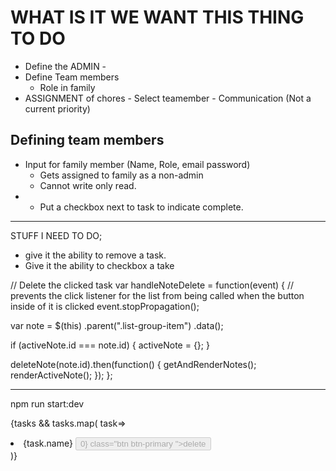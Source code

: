 # WHAT IS IT WE WANT THIS THING TO DO

* Define the ADMIN - 
* Define Team members
    - Role in family
* ASSIGNMENT of chores
        - Select teamember
        - Communication (Not a current priority) 


## Defining team members

* Input for family member (Name, Role, email password)
    - Gets assigned to family as a non-admin
    - Cannot write only read.
*   - Put a checkbox next to task to indicate complete.

------------------------------------------------------------

STUFF I NEED TO DO;

- give it the ability to remove a task.
- Give it the ability to checkbox a take


// Delete the clicked task
var handleNoteDelete = function(event) {
  // prevents the click listener for the list from being called when the button inside of it is clicked
  event.stopPropagation();

  var note = $(this)
    .parent(".list-group-item")
    .data();

  if (activeNote.id === note.id) {
    activeNote = {};
  }

  deleteNote(note.id).then(function() {
    getAndRenderNotes();
    renderActiveNote();
  });
};

---------------------------
npm run start:dev

 {tasks && tasks.map( task=><li key={task._id} class="list-group-item">{task.name} 
               <button onClick={tasksSave} disabled={alert.length>0} class="btn btn-primary ">delete</button></li> )}